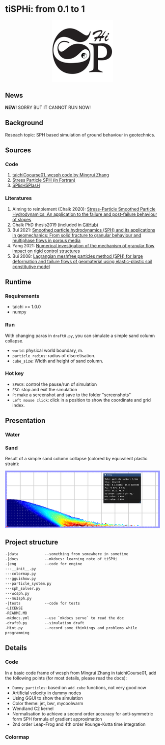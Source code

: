 # tiSPHi: from 0.1 to 1

<div align="center">
  <img width="200px" src="./docs/img/tiSPHi_logo_squre.png">
</div>

## News

**NEW**! SORRY BUT IT CANNOT RUN NOW!

## Background

Reseach topic: SPH based simulation of ground behaviour in geotechnics.

## Sources

### Code

1. [taichiCoourse01, wcsph code by Mingrui Zhang](https://github.com/erizmr/SPH_Taichi)
2. [Stress Particle SPH (in Fortran)](https://github.com/CaitlinChalk/Stress-Particle-SPH)
3. [SPlisHSPlasH](https://github.com/InteractiveComputerGraphics/SPlisHSPlasH)

### Literatures

1. Aiming to reinplement (Chalk 2020): [Stress-Particle Smoothed Particle Hydrodynamics: An application to the failure and post-failure behaviour of slopes](https://doi.org/10.1016/j.cma.2020.113034)
2. Chalk PhD thesis2019 (included in [GitHub](https://github.com/CaitlinChalk/Stress-Particle-SPH))
3. Bui 2021: [Smoothed particle hydrodynamics (SPH) and its applications in geomechanics: From solid fracture to granular behaviour and multiphase flows in porous media](https://doi.org/10.1016/j.compgeo.2021.104315)
4. Yang 2021: [Numerical investigation of the mechanism of granular flow impact on rigid control structures](https://doi.org/10.1007/s11440-021-01162-4)
5. Bui 2008: [Lagrangian meshfree particles method (SPH) for large deformation and failure flows of geomaterial using elastic-plastic soil constitutive model](https://doi.org/10.1002/nag.688)

## Runtime

### Requirements

* taichi >= 1.0.0
* numpy

### Run

With changing paras in `draft0.py`, you can simulate a simple sand column collapse.
* `world`: physical world boundary, m.
* `particle_radius`: radius of discretisation.
* `cube_size`: Width and height of sand column.

### Hot key

* `SPACE`: control the pause/run of simulation
* `ESC`: stop and exit the simulation
* `P`: make a screenshot and save to the folder "screenshots"
* `Left mouse click`: click in a position to show the coordinate and grid index.

## Presentation

### Water

### Sand

Result of a simple sand column collapse (colored by equivalent plastic strain):

![20220825_cc0_DP_LF_WL_epe_av_α=β=1](./docs/img/20220825_cc0_DP_LF_WL_epe_av_α=β=1.png)

## Project structure

```
-|data            --something from somewhere in sometime
-|docs            --mkdocs: learning note of tiSPHi
-|eng             --code for engine
---__init__.py
---colormap.py
---gguishow.py
---particle_system.py
---sph_solver.py
---wcsph.py
---muIsph.py
-|tests           --code for tests
-LICENSE
-README.MD
-mkdocs.yml       --use `mkdocs serve` to read the doc
-draft0.py        --simulation draft
-Hint.py          --record some thinkings and problems while programming
```

## Details

### Code

In a basic code frame of wcsph from Mingrui Zhang in taichiCourse01, add the following points (for most details, please read the docs):
* `Dummy particles`: based on `add_cube` functions, not very good now
* Artificial velocity in dummy nodes
* Using GGUI to show the simulation
* Color theme: jet, bwr, mycoolwarm
* Wendland C2 kernel
* Normalisation to achieve a second order accuracy for anti-symmetric form SPH formula of gradient approximation
* 2nd order Leap-Frog and 4th order Rounge-Kutta time integration

### Colormap


